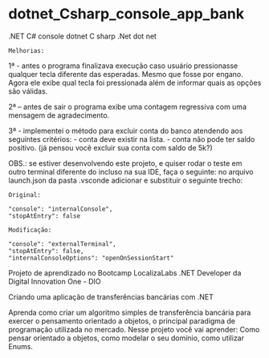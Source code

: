 # dotnet_Csharp_console_app_bank
.NET C# console dotnet C sharp .Net dot net


    Melhorias:

1ª - antes o programa finalizava execução caso usuário pressionasse qualquer tecla diferente das esperadas. Mesmo que fosse por engano. Agora ele exibe qual tecla foi pressionada além de informar quais as opções são válidas.

2ª – antes de sair o programa exibe uma contagem regressiva com uma mensagem de agradecimento.

3ª - implementei o método para excluir conta do banco atendendo aos seguintes critérios:
    - conta deve existir na lista.
    - conta não pode ter saldo positivo. (já pensou você excluir sua conta com saldo de 5k?)


OBS.: se estiver desenvolvendo este projeto, e quiser rodar o teste em outro terminal diferente do incluso na sua IDE, faça o seguinte: no arquivo launch.json da pasta .vsconde adicionar e substituir o seguinte trecho:

    Original:

    "console": "internalConsole",
    "stopAtEntry": false

    Modificação:

    "console": "externalTerminal",
    "stopAtEntry": false,
    "internalConsoleOptions": "openOnSessionStart"


Projeto de aprendizado no Bootcamp LocalizaLabs .NET Developer da Digital Innovation One - DIO

Criando uma aplicação de transferências bancárias com .NET

Aprenda como criar um algoritmo simples de transferência bancária para exercer o pensamento orientado a objetos, o principal paradigma de programação utilizada no mercado. Nesse projeto você vai aprender: Como pensar orientado a objetos, como modelar o seu domínio, como utilizar Enums.